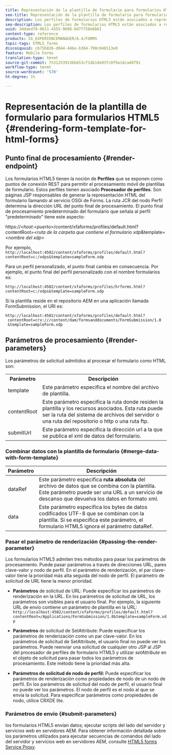 ```yaml
---
title: Representación de la plantilla de formulario para formularios HTML5
seo-title: Representación de la plantilla de formulario para formularios HTML5
description: Los perfiles de formularios HTML5 están asociados a representaciones de perfiles. Las renderizaciones de perfil son páginas JSP responsables de generar la representación HTML del formulario llamando al servicio OSGi de Forms.
seo-description: Los perfiles de formularios HTML5 están asociados a representaciones de perfiles. Las renderizaciones de perfil son páginas JSP responsables de generar la representación HTML del formulario llamando al servicio OSGi de Forms.
uuid: 34daed78-0611-4355-9698-0d7f758e6b61
content-type: reference
products: SG_EXPERIENCEMANAGER/6.4/FORMS
topic-tags: hTML5_forms
discoiquuid: cb75b826-d044-44be-b364-790c046513e0
feature: Mobile Forms
translation-type: tm+mt
source-git-commit: 75312539136bb53cf1db1de03fc0f9a1dca49791
workflow-type: tm+mt
source-wordcount: '570'
ht-degree: 1%

---
```



# Representación de la plantilla de formulario para formularios HTML5 {#rendering-form-template-for-html-forms}

## Punto final de procesamiento {#render-endpoint}

Los formularios HTML5 tienen la noción de **Perfiles** que se exponen como puntos de conexión REST para permitir el procesamiento móvil de plantillas de formulario. Estos perfiles tienen asociado **Procesador de perfiles**. Son páginas JSP responsables de generar la representación HTML del formulario llamando al servicio OSGi de Forms. La ruta JCR del nodo Perfil determina la dirección URL del punto final de procesamiento. El punto final de procesamiento predeterminado del formulario que señala al perfil &quot;predeterminado&quot; tiene este aspecto:

https://&lt;*host*:&lt;*puerto*>/content/xfaforms/profiles/default.html?contentRoot=&lt;*ruta de la carpeta que contiene el formulario xdp*&amp;template=&lt;*nombre del xdp*>

Por ejemplo, `http://localhost:4502/content/xfaforms/profiles/default.html?contentRoot=c:/xdps&template=sampleForm.xdp`

Para un perfil personalizado, el punto final cambia en consecuencia. Por ejemplo, el punto final del perfil personalizado con el nombre formularios es:

`http://localhost:4502/content/xfaforms/profiles/hrforms.html?contentRoot=c:/xdps&template=sampleForm.xdp`

Si la plantilla reside en el repositorio AEM en una aplicación llamada FormSubmission, el URI es:

```
http://localhost:4502/content/xfaforms/profiles/default.html?
 contentRoot=crx:///content/dam/formsanddocuments/FormSubmission/1.0
 &template=sampleForm.xdp
```

## Parámetros de procesamiento {#render-parameters}

Los parámetros de solicitud admitidos al procesar el formulario como HTML son:

<table> 
 <tbody> 
  <tr> 
   <th><strong>Parámetro </strong></th> 
   <th><strong>Descripción</strong></th> 
  </tr> 
  <tr> 
   <td>template<br /> </td> 
   <td>Este parámetro especifica el nombre del archivo de plantilla.<br /> </td> 
  </tr> 
  <tr> 
   <td>contentRoot<br /> </td> 
   <td>Este parámetro especifica la ruta donde residen la plantilla y los recursos asociados. Esta ruta puede ser la ruta del sistema de archivos del servidor o una ruta del repositorio o http o una ruta ftp.<br /> </td> 
  </tr> 
  <tr> 
   <td>submitUrl<br /> </td> 
   <td>Este parámetro especifica la dirección url a la que se publica el xml de datos del formulario.<br /> </td> 
  </tr> 
 </tbody> 
</table>

### Combinar datos con la plantilla de formulario {#merge-data-with-form-template}

| Parámetro | Descripción |
|---|---|
| dataRef | Este parámetro especifica **ruta absoluta** del archivo de datos que se combina con la plantilla. Este parámetro puede ser una URL a un servicio de descanso que devuelva los datos en formato xml. |
| data | Este parámetro especifica los bytes de datos codificados UTF-8 que se combinan con la plantilla. Si se especifica este parámetro, el formulario HTML5 ignora el parámetro dataRef. |

### Pasar el parámetro de renderización {#passing-the-render-parameter}

Los formularios HTML5 admiten tres métodos para pasar los parámetros de procesamiento. Puede pasar parámetros a través de direcciones URL, pares clave-valor y nodo de perfil. En el parámetro de renderización, el par clave-valor tiene la prioridad más alta seguida del nodo de perfil. El parámetro de solicitud de URL tiene la menor prioridad.

* **Parámetros** de solicitud de URL: Puede especificar los parámetros de renderización en la URL. En los parámetros de solicitud de URL, los parámetros son visibles para el usuario final. Por ejemplo, la siguiente URL de envío contiene un parámetro de plantilla en la URL: `http://localhost:4502/content/xfaforms/profiles/default.html?contentRoot=/Applications/FormSubmission/1.0&template=sampleForm.xdp`

* **Parámetros** de solicitud de SetAttribute: Puede especificar los parámetros de renderización como un par clave-valor. En los parámetros de solicitud de SetAttribute, el usuario final no puede ver los parámetros. Puede reenviar una solicitud de cualquier otro JSP al JSP del procesador de perfiles de formulario HTML5 y utilizar *setAttribute* en el objeto de solicitud para pasar todos los parámetros de procesamiento. Este método tiene la prioridad más alta.

* **Parámetros de solicitud de nodo de perfil:** Puede especificar los parámetros de renderización como propiedades de nodo de un nodo de perfil. En los parámetros de solicitud del nodo de perfil, el usuario final no puede ver los parámetros. El nodo de perfil es el nodo al que se envía la solicitud. Para especificar parámetros como propiedades de nodo, utilice CRXDE lite.

### Parámetros de envío {#submit-parameters}

los formularios HTML5 envían datos; ejecutar scripts del lado del servidor y servicios web en servidores AEM. Para obtener información detallada sobre los parámetros utilizados para ejecutar secuencias de comandos del lado del servidor y servicios web en servidores AEM, consulte [HTML5 forms Service Proxy](/help/forms/using/service-proxy.md).
